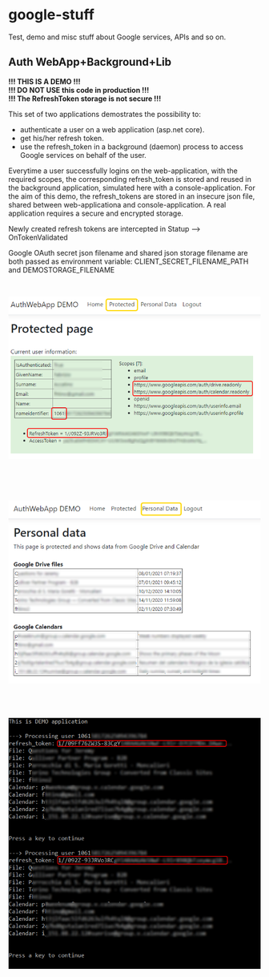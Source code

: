 # google-stuff

Test, demo and misc stuff about Google services, APIs and so on.

## Auth WebApp+Background+Lib
**!!! THIS IS A DEMO !!!**   
**!!! DO NOT USE this code in production !!!**  
**!!! The RefreshToken storage is not secure !!!**  

This set of two applications demostrates the possibility to:
 - authenticate a user on a web application (asp.net core).
 - get his/her refresh token.
 - use the refresh_token in a background (daemon) process to access Google services on behalf of the user.

Everytime a user successfully logins on the web-application, with the required scopes, 
the corresponding refresh_token is stored and reused in the background application, simulated here with a console-application. 
For the aim of this demo, the refresh_tokens are stored in an insecure json file, 
shared between web-applicationa and console-application. 
A real application requires a secure and encrypted storage.  
  
Newly created refresh tokens are intercepted in Statup --> OnTokenValidated

Google OAuth secret json filename and shared json storage filename are both passed as environment variable: 
CLIENT_SECRET_FILENAME_PATH  and DEMOSTORAGE_FILENAME


<br/>

![](_imgs/auth_1.png)  

<br/>
<br/>
<br/>

![](_imgs/auth_2.png)  
<br/>
<br/>
<br/>

![](_imgs/auth_3.png)  
<br/>
<br/>